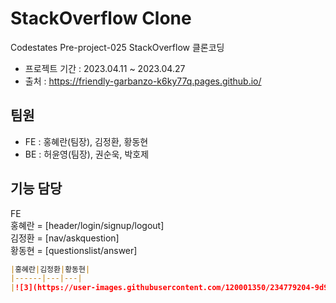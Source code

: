 # StackOverflow Clone

Codestates Pre-project-025 StackOverflow 클론코딩
- 프로젝트 기간 : 2023.04.11 ~ 2023.04.27
- 출처 : https://friendly-garbanzo-k6ky77q.pages.github.io/

## 팀원

- FE : 홍혜란(팀장), 김정환, 황동현
- BE : 허윤영(팀장), 권순욱, 박호제

## 기능 담당

FE <br/>
홍혜란 = [header/login/signup/logout] <br/>
김정환 = [nav/askquestion] <br/>
황동현 = [questionslist/answer] <br/>

```markdown
|홍혜란|김정환|황동현|
|------|---|---|
|![3](https://user-images.githubusercontent.com/120001350/234779204-9d93885a-f659-42ae-9664-c50c92f500ba.jpeg)|||
```
